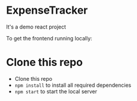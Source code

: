 # ExpenseTracker
It's a demo react project

To get the frontend running locally:

# Clone this repo
* Clone this repo
* `npm install` to install all required dependencies
* `npm start` to start the local server 

